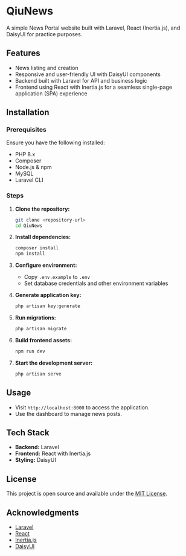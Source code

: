 # QiuNews

A simple News Portal website built with Laravel, React (Inertia.js), and DaisyUI for practice purposes.

## Features
- News listing and creation
- Responsive and user-friendly UI with DaisyUI components
- Backend built with Laravel for API and business logic
- Frontend using React with Inertia.js for a seamless single-page application (SPA) experience

## Installation

### Prerequisites
Ensure you have the following installed:
- PHP 8.x
- Composer
- Node.js & npm
- MySQL
- Laravel CLI

### Steps
1. **Clone the repository:**
   ```bash
   git clone <repository-url>
   cd QiuNews
   ```

2. **Install dependencies:**
   ```bash
   composer install
   npm install
   ```

3. **Configure environment:**
   - Copy `.env.example` to `.env`
   - Set database credentials and other environment variables

4. **Generate application key:**
   ```bash
   php artisan key:generate
   ```

5. **Run migrations:**
   ```bash
   php artisan migrate
   ```

6. **Build frontend assets:**
   ```bash
   npm run dev
   ```

7. **Start the development server:**
   ```bash
   php artisan serve
   ```

## Usage
- Visit `http://localhost:8000` to access the application.
- Use the dashboard to manage news posts.

## Tech Stack
- **Backend:** Laravel
- **Frontend:** React with Inertia.js
- **Styling:** DaisyUI

## License
This project is open source and available under the [MIT License](LICENSE).

## Acknowledgments
- [Laravel](https://laravel.com)
- [React](https://reactjs.org)
- [Inertia.js](https://inertiajs.com)
- [DaisyUI](https://daisyui.com)

